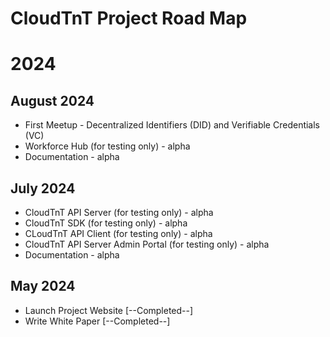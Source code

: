 # CloudTnT Project Road Map

# 2024

## August 2024

- First Meetup - Decentralized Identifiers (DID) and Verifiable Credentials (VC)
- Workforce Hub (for testing only) - alpha
- Documentation - alpha

## July 2024

- CloudTnT API Server (for testing only) - alpha
- CloudTnT SDK (for testing only) - alpha
- CLoudTnT API Client (for testing only) - alpha
- CloudTnT API Server Admin Portal (for testing only) - alpha
- Documentation - alpha

## May 2024

- Launch Project Website [--Completed--]
- Write White Paper [--Completed--]